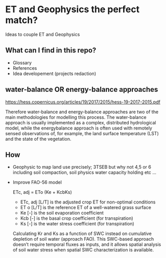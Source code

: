 # ET and Geophysics the perfect match?
Ideas to couple ET and Geophysics

## What can I find in this repo?

- Glossary
- References 
- Idea developement (projects redaction)


## water-balance OR energy-balance approaches

https://hess.copernicus.org/articles/19/2017/2015/hess-19-2017-2015.pdf

Therefore water-balance and energy-balance approaches are two of the main methodologies for modelling this process. The water-balance approach is usually implemented as a complex, distributed hydrological model, while the energybalance approach is often used with remotely sensed observations of, for example, the land surface temperature (LST) and the state of the vegetation.


## How

- Geophysic to map land use precisely; 3TSEB but why not 4,5 or 6 including soil compaction, soil physics water capacity holding etc ...
- Improve FAO-56 model

    ETc, adj = ETo (Ke + KcbKs)

    - ETc, adj [L/T] is the adjusted crop ET for non-optimal conditions
    - ET o [L/T] is the reference ET of a well-watered grass surface
    - Ke [-] is the soil evaporation coefficient
    - Kcb [-] is the basal crop coefficient (for transpiration)
    - Ks [-] is the water stress coefficient (for transpiration)

    Calculating Kr and Ks as a function of SWC instead on cumulative depletion of soil water (approach FAO). This SWC-based approach doesn’t require temporal fluxes as inputs, and it allows spatial analysis of soil water stress when spatial SWC characterization is available.
